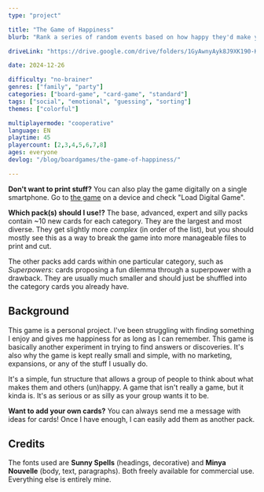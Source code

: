 ```yaml
---
type: "project"

title: "The Game of Happiness"
blurb: "Rank a series of random events based on how happy they'd make you---and hope your friends and family know you well enough to perfectly guess your ranking."

driveLink: "https://drive.google.com/drive/folders/1GyAwnyAyk8J9XK190-KQNGulIBGo3xIb"

date: 2024-12-26

difficulty: "no-brainer"
genres: ["family", "party"]
categories: ["board-game", "card-game", "standard"]
tags: ["social", "emotional", "guessing", "sorting"]
themes: ["colorful"]

multiplayermode: "cooperative"
language: EN
playtime: 45
playercount: [2,3,4,5,6,7,8]
ages: everyone
devlog: "/blog/boardgames/the-game-of-happiness/"

---
```


**Don't want to print stuff?** You can also play the game digitally on a single smartphone. Go to [the game](game) on a device and check "Load Digital Game".

**Which pack(s) should I use!?** The base, advanced, expert and silly packs contain ~10 new cards for each category. They are the largest and most diverse. They get slightly more _complex_ (in order of the list), but you should mostly see this as a way to break the game into more manageable files to print and cut.

The other packs add cards within one particular category, such as _Superpowers_: cards proposing a fun dilemma through a superpower with a drawback. They are usually much smaller and should just be shuffled into the category cards you already have.

## Background

This game is a personal project. I've been struggling with finding something I enjoy and gives me happiness for as long as I can remember. This game is basically another experiment in trying to find answers or discoveries. It's also why the game is kept really small and simple, with no marketing, expansions, or any of the stuff I usually do.

It's a simple, fun structure that allows a group of people to think about what makes them and others (un)happy. A game that isn't really a game, but it kinda is. It's as serious or as silly as your group wants it to be.

**Want to add your own cards?** You can always send me a message with ideas for cards! Once I have enough, I can easily add them as another pack.

## Credits

The fonts used are **Sunny Spells** (headings, decorative) and **Minya Nouvelle** (body, text, paragraphs). Both freely available for commercial use. Everything else is entirely mine.

